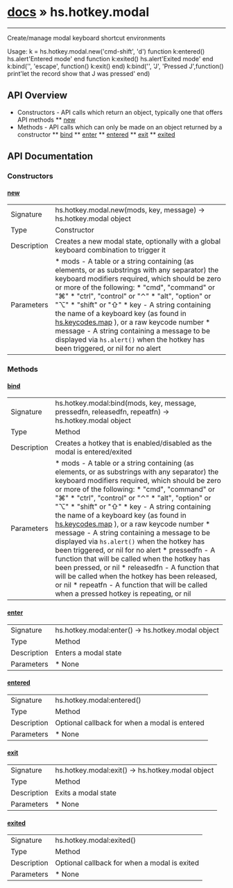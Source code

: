 # [docs](index.md) » hs.hotkey.modal
---

Create/manage modal keyboard shortcut environments

Usage:
k = hs.hotkey.modal.new('cmd-shift', 'd')
function k:entered() hs.alert'Entered mode' end
function k:exited()  hs.alert'Exited mode'  end
k:bind('', 'escape', function() k:exit() end)
k:bind('', 'J', 'Pressed J',function() print'let the record show that J was pressed' end)

## API Overview
* Constructors - API calls which return an object, typically one that offers API methods
** [new](#new)
* Methods - API calls which can only be made on an object returned by a constructor
** [bind](#bind)
** [enter](#enter)
** [entered](#entered)
** [exit](#exit)
** [exited](#exited)

## API Documentation

### Constructors

#### [new](#new)
| | |
|-|-|
| Signature   | hs.hotkey.modal.new(mods, key, message) -> hs.hotkey.modal object  |
| Type        | Constructor |
| Description | Creates a new modal state, optionally with a global keyboard combination to trigger it |
| Parameters |  * mods - A table or a string containing (as elements, or as substrings with any separator) the keyboard modifiers required,   which should be zero or more of the following:   * "cmd", "command" or "⌘"   * "ctrl", "control" or "⌃"   * "alt", "option" or "⌥"   * "shift" or "⇧" * key - A string containing the name of a keyboard key (as found in [hs.keycodes.map](hs.keycodes.html#map) ), or a raw keycode number * message - A string containing a message to be displayed via `hs.alert()` when the hotkey has been triggered, or nil for no alert | | Returns |  * A new `hs.hotkey.modal` object | | Notes |  * If `key` is nil, no global hotkey will be registered (all other parameters will be ignored) | 
### Methods

#### [bind](#bind)
| | |
|-|-|
| Signature   | hs.hotkey.modal:bind(mods, key, message, pressedfn, releasedfn, repeatfn) -> hs.hotkey.modal object  |
| Type        | Method |
| Description | Creates a hotkey that is enabled/disabled as the modal is entered/exited |
| Parameters |  * mods - A table or a string containing (as elements, or as substrings with any separator) the keyboard modifiers required,   which should be zero or more of the following:   * "cmd", "command" or "⌘"   * "ctrl", "control" or "⌃"   * "alt", "option" or "⌥"   * "shift" or "⇧" * key - A string containing the name of a keyboard key (as found in [hs.keycodes.map](hs.keycodes.html#map) ), or a raw keycode number * message - A string containing a message to be displayed via `hs.alert()` when the hotkey has been triggered, or nil for no alert * pressedfn - A function that will be called when the hotkey has been pressed, or nil * releasedfn - A function that will be called when the hotkey has been released, or nil * repeatfn - A function that will be called when a pressed hotkey is repeating, or nil | | Returns |  * The `hs.hotkey.modal` object for method chaining | 
#### [enter](#enter)
| | |
|-|-|
| Signature   | hs.hotkey.modal:enter() -> hs.hotkey.modal object  |
| Type        | Method |
| Description | Enters a modal state |
| Parameters |  * None | | Returns |  * The `hs.hotkey.modal` object for method chaining | | Notes |  * This method will enable all of the hotkeys defined in the modal state via `hs.hotkey.modal:bind()`,   and disable the hotkey that entered the modal state (if one was defined) * If the modal state was created with a keyboard combination, this method will be called automatically | 
#### [entered](#entered)
| | |
|-|-|
| Signature   | hs.hotkey.modal:entered()  |
| Type        | Method |
| Description | Optional callback for when a modal is entered |
| Parameters |  * None | | Returns |  * None | | Notes |  * This is a pre-existing function that you should override if you need to use it; the default implementation does nothing. | 
#### [exit](#exit)
| | |
|-|-|
| Signature   | hs.hotkey.modal:exit() -> hs.hotkey.modal object  |
| Type        | Method |
| Description | Exits a modal state |
| Parameters |  * None | | Returns |  * The `hs.hotkey.modal` object for method chaining | | Notes |  * This method will disable all of the hotkeys defined in the modal state, and enable the hotkey for entering the modal state (if one was defined) | 
#### [exited](#exited)
| | |
|-|-|
| Signature   | hs.hotkey.modal:exited()  |
| Type        | Method |
| Description | Optional callback for when a modal is exited |
| Parameters |  * None | | Returns |  * None | | Notes |  * This is a pre-existing function that you should override if you need to use it; the default implementation does nothing. | 
